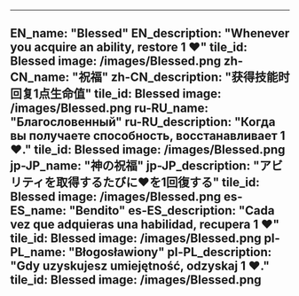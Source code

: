 ---

EN_name: "Blessed"
EN_description: "Whenever you acquire an ability, restore 1 ❤️"
tile_id: Blessed
image: /images/Blessed.png
zh-CN_name: "祝福"
zh-CN_description: "获得技能时回复1点生命值"
tile_id: Blessed
image: /images/Blessed.png
ru-RU_name: "Благословенный"
ru-RU_description: "Когда вы получаете способность, восстанавливает 1 ❤️."
tile_id: Blessed
image: /images/Blessed.png
jp-JP_name: "神の祝福"
jp-JP_description: "アビリティを取得するたびに❤️を1回復する"
tile_id: Blessed
image: /images/Blessed.png
es-ES_name: "Bendito"
es-ES_description: "Cada vez que adquieras una habilidad, recupera 1 ❤️"
tile_id: Blessed
image: /images/Blessed.png
pl-PL_name: "Błogosławiony"
pl-PL_description: "Gdy uzyskujesz umiejętność, odzyskaj 1 ❤️."
tile_id: Blessed
image: /images/Blessed.png
---